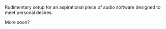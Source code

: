 Rudimentary setup for an aspirational piece of audio software
designed to meet personal desires.

More soon?